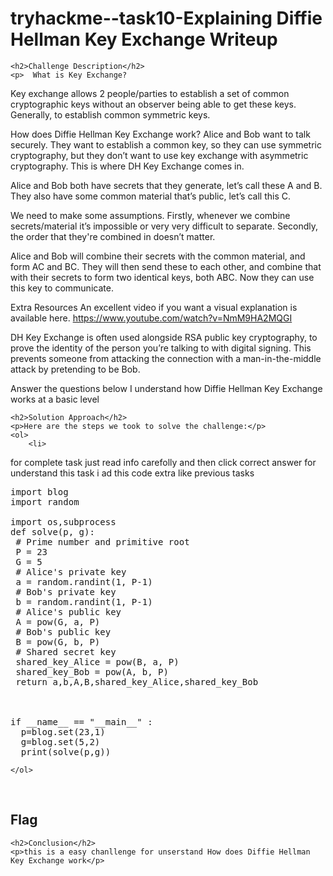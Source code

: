  

<!DOCTYPE html>
<html>
 
<body>
    <h1>tryhackme--task10-Explaining Diffie Hellman Key Exchange  Writeup </h1>

    <h2>Challenge Description</h2>
    <p>  What is Key Exchange?
Key exchange allows 2 people/parties to establish a set of common cryptographic keys without an observer being able to get these keys. Generally, to establish common symmetric keys.

How does Diffie Hellman Key Exchange work?
Alice and Bob want to talk securely. They want to establish a common key, so they can use symmetric cryptography, but they don’t want to use key exchange with asymmetric cryptography. This is where DH Key Exchange comes in.

Alice and Bob both have secrets that they generate, let’s call these A and B. They also have some common material that’s public, let’s call this C.

We need to make some assumptions. Firstly, whenever we combine secrets/material it’s impossible or very very difficult to separate. Secondly, the order that they're combined in doesn’t matter.

Alice and Bob will combine their secrets with the common material, and form AC and BC. They will then send these to each other, and combine that with their secrets to form two identical keys, both ABC. Now they can use this key to communicate.

Extra Resources
An excellent video if you want a visual explanation is available here. https://www.youtube.com/watch?v=NmM9HA2MQGI

DH Key Exchange is often used alongside RSA public key cryptography, to prove the identity of the person you’re talking to with digital signing. This prevents someone from attacking the connection with a man-in-the-middle attack by pretending to be Bob.

Answer the questions below
I understand how Diffie Hellman Key Exchange works at a basic level
</p>

    <h2>Solution Approach</h2>
    <p>Here are the steps we took to solve the challenge:</p>
    <ol> 
        <li>
for complete task just read info carefolly and then click correct answer for understand
this task i ad this code extra like previous tasks
<pre>
import blog
import random

import os,subprocess
def solve(p, g):
 # Prime number and primitive root
 P = 23
 G = 5
 # Alice's private key
 a = random.randint(1, P-1)
 # Bob's private key
 b = random.randint(1, P-1)
 # Alice's public key
 A = pow(G, a, P)
 # Bob's public key
 B = pow(G, b, P)
 # Shared secret key
 shared_key_Alice = pow(B, a, P)
 shared_key_Bob = pow(A, b, P)
 return a,b,A,B,shared_key_Alice,shared_key_Bob



if __name__ == "__main__" :
  p=blog.set(23,1)
  g=blog.set(5,2)
  print(solve(p,g))
</pre>
    </ol>
<br>
    <h2>Flag</h2>
    <p class="flag">
</p>

    <h2>Conclusion</h2>
    <p>this is a easy chanllenge for unserstand How does Diffie Hellman Key Exchange work</p>

</body>
</html>
